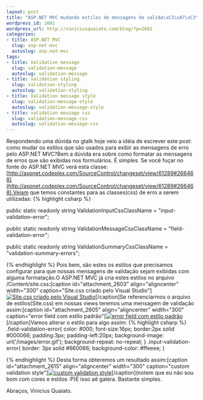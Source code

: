 ```yaml
--- 
layout: post
title: "ASP.NET MVC mudando estilos de mensagens de valida\xC3\xA7\xC3\xA3o"
wordpress_id: 2601
wordpress_url: http://viniciusquaiato.com/blog/?p=2601
categories: 
- title: ASP.NET MVC
  slug: asp-net-mvc
  autoslug: asp.net-mvc
tags: 
- title: Validation message
  slug: validation-message
  autoslug: validation-message
- title: validation styling
  slug: validation-styling
  autoslug: validation-styling
- title: Validation message style
  slug: validation-message-style
  autoslug: validation-message-style
- title: validation message css
  slug: validation-message-css
  autoslug: validation-message-css
---
```

Respondendo uma dúvida no gtalk hoje veio a idéia de escrever este post: como mudar os estilos que são usados para exibir as mensagens de erro pelo ASP.NET MVC?Bem a dúvida era sobre como formatar as mensagens de erros que são exibidas nos formulários. É simples. Se você fuçar no fonte do ASP.NET MVC verá esta classe: [http://aspnet.codeplex.com/SourceControl/changeset/view/61289#266468](http://aspnet.codeplex.com/SourceControl/changeset/view/61289#266468).Vejam que temos constantes para as classes(css) de erro a serem utilizadas:
{% highlight csharp %}

public 
static readonly string ValidationInputCssClassName = "input-validation-error";
    
public 
static readonly string ValidationMessageCssClassName = "field-validation-error";
    
public 
static readonly string ValidationSummaryCssClassName = "validation-summary-errors";
    
{% endhighlight %}
Pois bem, são estes os estilos que precisamos configurar para que nossas mensagens de validação sejam exibidas com alguma formatação.O ASP.NET MVC já cria estes estilos no arquivo /Content/site.css:[caption id="attachment_2603" align="aligncenter" width="300" caption="Site.css criado pelo Visual Studio"][![Site.css criado pelo Visual Studio](http://viniciusquaiato.com/blog/wp-content/uploads/2010/12/site_css-300x280.png "Site.css criado pelo Visual Studio")](http://viniciusquaiato.com/blog/wp-content/uploads/2010/12/site_css.png)[/caption]Se referenciarmos o arquivo de estilos(Site.css) em nossas views teremos uma mensagem de validação assim:[caption id="attachment_2605" align="aligncenter" width="300" caption="error field com estilo padrão"][![error field com estilo padrão](http://viniciusquaiato.com/blog/wp-content/uploads/2010/12/error-field-300x241.png "error field com estilo padrão")](http://viniciusquaiato.com/blog/wp-content/uploads/2010/12/error-field.png)[/caption]Vamos alterar o estilo para algo assim:
{% highlight csharp %}
.field-validation-error{    color: #000;
    font-size:16px;
    border:2px solid #000066;
    padding:3px;
    padding-left:20px;
    background-image: url('/images/error.gif');
    background-repeat: no-repeat;
    }
.input-validation-error{    border: 3px solid #660066;
    background-color: #ffeeee;
    }

{% endhighlight %}
Desta forma obteremos um resultado assim:[caption id="attachment_2615" align="aligncenter" width="300" caption="custom validation style"][![custom validation style](http://viniciusquaiato.com/blog/wp-content/uploads/2010/12/custom-validation-style1-300x167.png "custom validation style")](http://viniciusquaiato.com/blog/wp-content/uploads/2010/12/custom-validation-style1.png)[/caption](notem que eu não sou bom com cores e estilos :P)É isso aê galera. Bastante simples.

Abraços,
Vinicius Quaiato.
